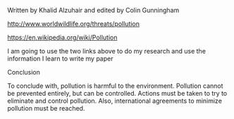 Written by Khalid Alzuhair and edited by Colin Gunningham

http://www.worldwildlife.org/threats/pollution

https://en.wikipedia.org/wiki/Pollution

I am going to use the two links above to do my research and use the information I learn to write my paper

Conclusion


To conclude with, pollution is harmful to the environment. Pollution cannot be prevented entirely, but can be controlled. Actions must be taken to try to eliminate and control pollution. Also, international agreements to minimize pollution must be reached. 

